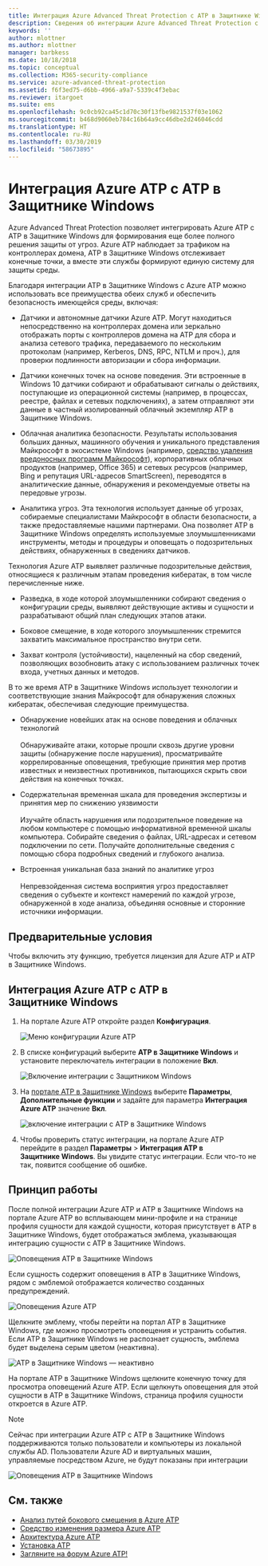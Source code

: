 ```yaml
---
title: Интеграция Azure Advanced Threat Protection с ATP в Защитнике Windows | Документы Майкрософт
description: Сведения об интеграции Azure Advanced Threat Protection с ATP в Защитнике Windows для полной поддержки обнаружения угроз
keywords: ''
author: mlottner
ms.author: mlottner
manager: barbkess
ms.date: 10/18/2018
ms.topic: conceptual
ms.collection: M365-security-compliance
ms.service: azure-advanced-threat-protection
ms.assetid: f6f3ed75-d6bb-4966-a9a7-5339c4f3ebac
ms.reviewer: itargoet
ms.suite: ems
ms.openlocfilehash: 9c0cb92ca45c1d70c30f13fbe9821537f03e1062
ms.sourcegitcommit: b468d9060eb784c16b64a9cc46dbe2d246046cdd
ms.translationtype: HT
ms.contentlocale: ru-RU
ms.lasthandoff: 03/30/2019
ms.locfileid: "58673895"
---
```

# <a name="integrate-azure-atp-with-windows-defender-atp"></a>Интеграция Azure ATP с ATP в Защитнике Windows

Azure Advanced Threat Protection позволяет интегрировать Azure ATP с ATP в Защитнике Windows для формирования еще более полного решения защиты от угроз. Azure ATP наблюдает за трафиком на контроллерах домена, ATP в Защитнике Windows отслеживает конечные точки, а вместе эти службы формируют единую систему для защиты среды.

Благодаря интеграции ATP в Защитнике Windows с Azure ATP можно использовать все преимущества обеих служб и обеспечить безопасность имеющейся среды, включая:

- Датчики и автономные датчики Azure ATP. Могут находиться непосредственно на контроллерах домена или зеркально отображать порты с контроллеров домена на ATP для сбора и анализа сетевого трафика, передаваемого по нескольким протоколам (например, Kerberos, DNS, RPC, NTLM и проч.), для проверки подлинности авторизации и сбора информации. 

-   Датчики конечных точек на основе поведения. Эти встроенные в Windows 10 датчики собирают и обрабатывают сигналы о действиях, поступающие из операционной системы (например, в процессах, реестре, файлах и сетевых подключениях), а затем отправляют эти данные в частный изолированный облачный экземпляр ATP в Защитнике Windows.

- Облачная аналитика безопасности. Результаты использования больших данных, машинного обучения и уникального представления Майкрософт в экосистеме Windows (например, [средство удаления вредоносных программ Майкрософт](https://www.microsoft.com/download/malicious-software-removal-tool-details.aspx)), корпоративных облачных продуктов (например, Office 365) и сетевых ресурсов (например, Bing и репутация URL-адресов SmartScreen), переводятся в аналитические данные, обнаружения и рекомендуемые ответы на передовые угрозы.

- Аналитика угроз. Эта технология использует данные об угрозах, собираемые специалистами Майкрософт в области безопасности, а также предоставляемые нашими партнерами. Она позволяет ATP в Защитнике Windows определять используемые злоумышленниками инструменты, методы и процедуры и оповещать о подозрительных действиях, обнаруженных в сведениях датчиков.

Технология Azure ATP выявляет различные подозрительные действия, относящиеся к различным этапам проведения кибератак, в том числе перечисленные ниже.

- Разведка, в ходе которой злоумышленники собирают сведения о конфигурации среды, выявляют действующие активы и сущности и разрабатывают общий план следующих этапов атаки.

- Боковое смещение, в ходе которого злоумышленник стремится захватить максимальное пространство внутри сети.

- Захват контроля (устойчивости), нацеленный на сбор сведений, позволяющих возобновить атаку с использованием различных точек входа, учетных данных и методов.

В то же время ATP в Защитнике Windows использует технологии и соответствующие знания Майкрософт для обнаружения сложных кибератак, обеспечивая следующие преимущества.

- Обнаружение новейших атак на основе поведения и облачных технологий<br></br>Обнаруживайте атаки, которые прошли сквозь другие уровни защиты (обнаружение после нарушения), просматривайте коррелированные оповещения, требующие принятия мер против известных и неизвестных противников, пытающихся скрыть свои действия на конечных точках.

- Содержательная временная шкала для проведения экспертизы и принятия мер по снижению уязвимости<br></br>Изучайте область нарушения или подозрительное поведение на любом компьютере с помощью информативной временной шкалы компьютера. Собирайте сведения о файлах, URL-адресах и сетевом подключении по сети. Получайте дополнительные сведения с помощью сбора подробных сведений и глубокого анализа.

- Встроенная уникальная база знаний по аналитике угроз<br></br>Непревзойденная система восприятия угроз предоставляет сведения о субъекте и контекст намерений по каждой угрозе, обнаруженной в ходе анализа, объединяя основные и сторонние источники информации.

## <a name="prerequisites"></a>Предварительные условия

Чтобы включить эту функцию, требуется лицензия для Azure ATP и ATP в Защитнике Windows. 


## <a name="how-to-integrate-azure-atp-with-windows-defender-atp"></a>Интеграция Azure ATP с ATP в Защитнике Windows

1. На портале Azure ATP откройте раздел **Конфигурация**. 

    ![Меню конфигурации Azure ATP](./media/atp-configuration-wd.png)
2. В списке конфигураций выберите **ATP в Защитнике Windows** и установите переключатель интеграции в положение **Вкл**. 

    ![Включение интеграции с Защитником Windows](./media/enable-integration.png)


3. На [портале ATP в Защитнике Windows](https://securitycenter.windows.com/preferences/advanced) выберите **Параметры**, **Дополнительные функции** и задайте для параметра **Интеграция Azure ATP** значение **Вкл**. 

    ![включение интеграции с ATP в Защитнике Windows](./media/wd-atp-enable.png)

4. Чтобы проверить статус интеграции, на портале Azure ATP перейдите в раздел **Параметры** > **Интеграция ATP в Защитнике Windows**. Вы увидите статус интеграции. Если что-то не так, появится сообщение об ошибке. 

## <a name="how-it-works"></a>Принцип работы

После полной интеграции Azure ATP и ATP в Защитнике Windows на портале Azure ATP во всплывающем мини-профиле и на странице профиля сущности для каждой сущности, которая присутствует в ATP в Защитнике Windows, будет отображаться эмблема, указывающая интеграцию сущности с ATP в Защитнике Windows. 

 ![Оповещения ATP в Защитнике Windows](./media/profile-alerts-wd.png)

Если сущность содержит оповещения в ATP в Защитнике Windows, рядом с эмблемой отображается количество созданных предупреждений.

 ![Оповещения Azure ATP](./media/atp-integrated-wd-icon-alerts.png)

Щелкните эмблему, чтобы перейти на портал ATP в Защитнике Windows, где можно просмотреть оповещения и устранить события. Если ATP в Защитнике Windows не распознает сущность, эмблема будет выделена серым цветом (неактивна). 

 ![ATP в Защитнике Windows — неактивно](./media/wd-grey.png)

На портале ATP в Защитнике Windows щелкните конечную точку для просмотра оповещений Azure ATP. Если щелкнуть оповещения для этой сущности в ATP в Защитнике Windows, страница профиля сущности откроется в Azure ATP. 
 
 > [!NOTE]
 > Сейчас при интеграции Azure ATP с ATP в Защитнике Windows поддерживаются только пользователи и компьютеры из локальной службы AD. Пользователи Azure AD и виртуальных машин, управляемые посредством Azure, не будут показаны при интеграции 

![Оповещения ATP в Защитнике Windows](./media/wd-atp-alerts.png)


## <a name="see-also"></a>См. также

- [Анализ путей бокового смещения в Azure ATP](use-case-lateral-movement-path.md)
- [Средство изменения размера Azure ATP](http://aka.ms/aatpsizingtool)
- [Архитектура Azure ATP](atp-architecture.md)
- [Установка ATP](install-atp-step1.md)
- [Загляните на форум Azure ATP!](https://aka.ms/azureatpcommunity)

